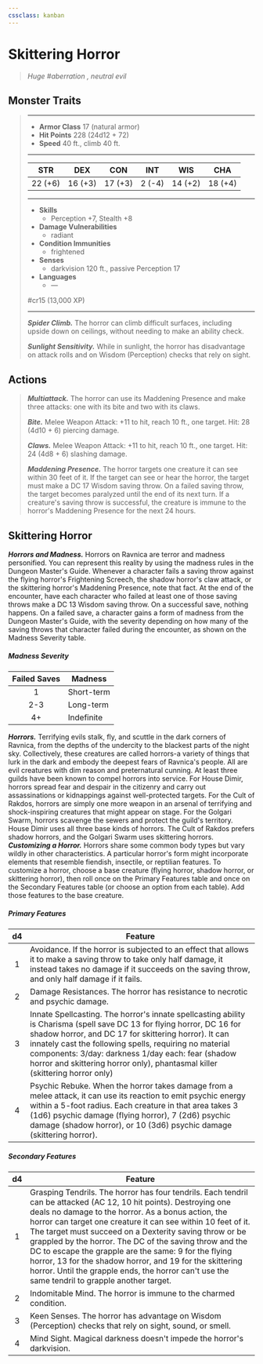 ```yaml
---
cssclass: kanban
---
```


# Skittering Horror
>*Huge #aberration , neutral evil*
## Monster Traits
>___
>- **Armor Class** 17 (natural armor)
>- **Hit Points** 228 (24d12 + 72)
>- **Speed** 40 ft., climb 40 ft.
>___
>|STR|DEX|CON|INT|WIS|CHA|
>|:---:|:---:|:---:|:---:|:---:|:---:|
>|22 (+6)|16 (+3)|17 (+3)|2 (-4)|14 (+2)|18 (+4)|
>___
>- **Skills**
>	 - Perception +7, Stealth +8
>- **Damage Vulnerabilities**
>	 - radiant
>- **Condition Immunities**
>	 - frightened
>- **Senses**
>	 - darkvision 120 ft., passive Perception 17
>- **Languages**
>	 - —
>
> #cr15 (13,000 XP)
>___
>***Spider Climb.*** The horror can climb difficult surfaces, including upside down on ceilings, without needing to make an ability check.  
>
>***Sunlight Sensitivity.*** While in sunlight, the horror has disadvantage on attack rolls and on Wisdom (Perception) checks that rely on sight.  
>
## Actions
>***Multiattack.*** The horror can use its Maddening Presence and make three attacks: one with its bite and two with its claws.  
>
>***Bite.*** Melee Weapon Attack: +11 to hit, reach 10 ft., one target. Hit: 28 (4d10 + 6) piercing damage.  
>
>***Claws.*** Melee Weapon Attack: +11 to hit, reach 10 ft., one target. Hit: 24 (4d8 + 6) slashing damage.  
>
>***Maddening Presence.*** The horror targets one creature it can see within 30 feet of it. If the target can see or hear the horror, the target must make a DC 17 Wisdom saving throw. On a failed saving throw, the target becomes paralyzed until the end of its next turn. If a creature's saving throw is successful, the creature is immune to the horror's Maddening Presence for the next 24 hours.
## Skittering Horror
***Horrors and Madness.*** Horrors on Ravnica are terror and madness personified. You can represent this reality by using the madness rules in the Dungeon Master's Guide.
Whenever a character fails a saving throw against the flying horror's Frightening Screech, the shadow horror's claw attack, or the skittering horror's Maddening Presence, note that fact. At the end of the encounter, have each character who failed at least one of those saving throws make a DC 13 Wisdom saving throw. On a successful save, nothing happens. On a failed save, a character gains a form of madness from the Dungeon Master's Guide, with the severity depending on how many of the saving throws that character failed during the encounter, as shown on the Madness Severity table.
##### Madness Severity
| Failed Saves | Madness |
|:---:|---|
| 1 | Short-term |
| 2-3 | Long-term |
| 4+ | Indefinite |
***Horrors.*** Terrifying evils stalk, fly, and scuttle in the dark corners of Ravnica, from the depths of the undercity to the blackest parts of the night sky. Collectively, these creatures are called horrors-a variety of things that lurk in the dark and embody the deepest fears of Ravnica's people. All are evil creatures with dim reason and preternatural cunning.
At least three guilds have been known to compel horrors into service. For House Dimir, horrors spread fear and despair in the citizenry and carry out assassinations or kidnappings against well-protected targets. For the Cult of Rakdos, horrors are simply one more weapon in an arsenal of terrifying and shock-inspiring creatures that might appear on stage. For the Golgari Swarm, horrors scavenge the sewers and protect the guild's territory.
House Dimir uses all three base kinds of horrors. The Cult of Rakdos prefers shadow horrors, and the Golgari Swarm uses skittering horrors.
***Customizing a Horror.*** Horrors share some common body types but vary wildly in other characteristics. A particular horror's form might incorporate elements that resemble fiendish, insectile, or reptilian features. To customize a horror, choose a base creature (flying horror, shadow horror, or skittering horror), then roll once on the Primary Features table and once on the Secondary Features table (or choose an option from each table). Add those features to the base creature.
##### Primary Features
| d4 | Feature |
|:---:|---|
| 1 | Avoidance. If the horror is subjected to an effect that allows it to make a saving throw to take only half damage, it instead takes no damage if it succeeds on the saving throw, and only half damage if it fails. |
| 2 | Damage Resistances. The horror has resistance to necrotic and psychic damage. |
| 3 | Innate Spellcasting. The horror's innate spellcasting ability is Charisma (spell save DC 13 for flying horror, DC 16 for shadow horror, and DC 17 for skittering horror). It can innately cast the following spells, requiring no material components: 3/day: darkness 1/day each: fear (shadow horror and skittering horror only), phantasmal killer (skittering horror only) |
| 4 | Psychic Rebuke. When the horror takes damage from a melee attack, it can use its reaction to emit psychic energy within a 5-foot radius. Each creature in that area takes 3 (1d6) psychic damage (flying horror), 7 (2d6) psychic damage (shadow horror), or 10 (3d6) psychic damage (skittering horror). |
##### Secondary Features
| d4 | Feature |
|:---:|---|
| 1 | Grasping Tendrils. The horror has four tendrils. Each tendril can be attacked (AC 12, 10 hit points). Destroying one deals no damage to the horror. As a bonus action, the horror can target one creature it can see within 10 feet of it. The target must succeed on a Dexterity saving throw or be grappled by the horror. The DC of the saving throw and the DC to escape the grapple are the same: 9 for the flying horror, 13 for the shadow horror, and 19 for the skittering horror. Until the grapple ends, the horror can't use the same tendril to grapple another target. |
| 2 | Indomitable Mind. The horror is immune to the charmed condition. |
| 3 | Keen Senses. The horror has advantage on Wisdom (Perception) checks that rely on sight, sound, or smell. |
| 4 | Mind Sight. Magical darkness doesn't impede the horror's darkvision. |
